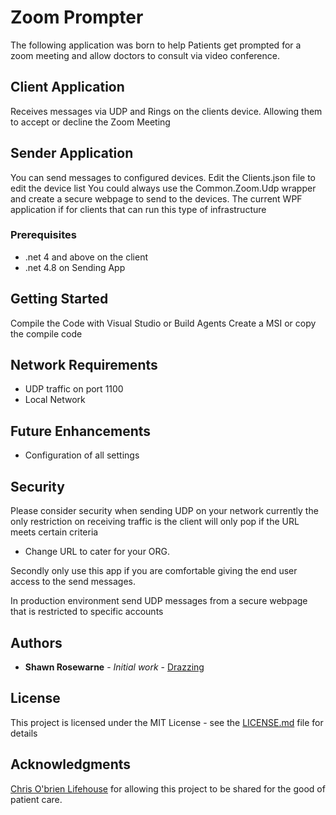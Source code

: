 # Zoom Prompter

The following application was born to help Patients get prompted for a zoom meeting and allow doctors to consult via video conference.  

## Client Application

Receives messages via UDP and Rings on the clients device. Allowing them to accept or decline the Zoom Meeting

## Sender Application

You can send messages to configured devices.
Edit the Clients.json file to edit the device list
You could always use the Common.Zoom.Udp wrapper and create a secure webpage to send to the devices. The current WPF application if for clients that can run this type of infrastructure

### Prerequisites

- .net 4 and above on the client
- .net 4.8 on Sending App


## Getting Started

Compile the Code with Visual Studio or Build Agents
Create a MSI or copy the compile code 


## Network Requirements

- UDP traffic on port 1100
- Local Network 

## Future Enhancements

- Configuration of all settings

## Security

Please consider security when sending UDP on your network currently the only restriction on receiving traffic is the client will only pop if the URL meets certain criteria 
- Change URL to cater for your ORG.

Secondly only use this app if you are comfortable giving the end user access to the send messages. 

In production environment  send UDP messages from a secure webpage that is restricted to specific accounts

## Authors

- **Shawn Rosewarne** - _Initial work_ - [Drazzing](https://github.com/Drazzing)

## License

This project is licensed under the MIT License - see the [LICENSE.md](LICENSE.md) file for details


## Acknowledgments

[Chris O'brien Lifehouse](https://www.mylifehouse.org.au/) for allowing this project to be shared for the good of patient care.
